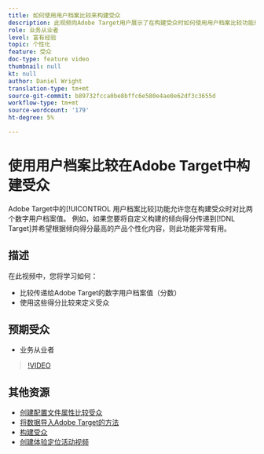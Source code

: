 ```yaml
---
title: 如何使用用户档案比较来构建受众
description: 此视频向Adobe Target用户展示了在构建受众时如何使用用户档案比较功能来比较两个数值用户档案值。
role: 业务从业者
level: 富有经验
topic: 个性化
feature: 受众
doc-type: feature video
thumbnail: null
kt: null
author: Daniel Wright
translation-type: tm+mt
source-git-commit: b89732fcca0be8bffc6e580e4ae0e62df3c3655d
workflow-type: tm+mt
source-wordcount: '179'
ht-degree: 5%

---
```



# 使用用户档案比较在Adobe Target中构建受众

Adobe Target中的[!UICONTROL 用户档案比较]功能允许您在构建受众时对比两个数字用户档案值。 例如，如果您要将自定义构建的倾向得分传递到[!DNL Target]并希望根据倾向得分最高的产品个性化内容，则此功能非常有用。

## 描述

在此视频中，您将学习如何：

* 比较传递给Adobe Target的数字用户档案值（分数）
* 使用这些得分比较来定义受众

## 预期受众

* 业务从业者

>[!VIDEO](https://video.tv.adobe.com/v/23218/?quality=12)

## 其他资源

* [创建配置文件属性比较受众](https://docs.adobe.com/content/help/en/target/using/audiences/create-audiences/creating-a-profile-attribute-comparison-audience.html)
* [将数据导入Adobe Target的方法](https://docs.adobe.com/content/help/en/target/using/implement-target/before-implement/methods/methods-to-get-data-into-target.html)
* [构建受众](https://docs.adobe.com/content/help/en/target/using/audiences/create-audiences/create-audience.html)
* [创建体验定位活动视频](../activities/create-experience-targeting-activities.md)